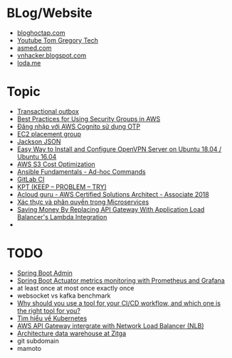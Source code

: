 # BLog/Website
- [bloghoctap.com](http://bloghoctap.com/) 
- [Youtube Tom Gregory Tech](https://www.youtube.com/channel/UCxOVEOhPNXcJuyfVLhm_BfQ/videos)
- [asmed.com](https://asmed.com/)
- [vnhacker.blogspot.com](https://vnhacker.blogspot.com/)
- [loda.me](https://loda.me/)
# Topic
- [Transactional outbox](https://microservices.io/patterns/data/transactional-outbox.html)
- [Best Practices for Using Security Groups in AWS](https://www.threatstack.com/blog/101-aws-security-tips-quotes-part-3-best-practices-for-using-security-groups-in-aws)
- [Đăng nhập với AWS Cognito sử dụng OTP](https://vhnam.github.io/tutorials/dang-nhap-voi-aws-cognito-su-dung-otp/)
- [EC2 placement group](https://jayendrapatil.com/aws-ec2-placement-groups/)
- [Jackson JSON](https://www.logicbig.com/tutorials/misc/jackson.html)
- [Easy Way to Install and Configure OpenVPN Server on Ubuntu 18.04 / Ubuntu 16.04](https://computingforgeeks.com/easy-way-to-install-and-configure-openvpn-server-on-ubuntu-18-04-ubuntu-16-04/)
- [AWS S3 Cost Optimization](https://www.sumologic.com/insight/s3-cost-optimization/?fbclid=IwAR2MSTHmJH9eWQlgLm5bmA8vfuXxBZIz8_-0C3xje65D3GYR6ApgBb1wsCU)
- [Ansible Fundamentals - Ad-hoc Commands](https://viblo.asia/p/ansible-fundamentals-ad-hoc-commands-bJzKmk16l9N)
- [GitLab CI ](https://blog.teko.vn/2019/02/01/gitlab-ci-tong-quan-va-cach-su-dung/)
- [KPT (KEEP – PROBLEM – TRY)](https://techtalk.vn/kpt-keep-problem-try-nhung-dieu-can-biet.html)
- [Acloud guru - AWS Certified Solutions Architect - Associate 2018](https://acloud.guru/forums/aws-certified-solutions-architect-associate/recent?p=1)
- [Xác thực và phân quyền trong Microservices](https://engineering.tiki.vn/x%C3%A1c-th%E1%BB%B1c-v%C3%A0-ph%C3%A2n-quy%E1%BB%81n-trong-microservices-37689e53c082)
- [Saving Money By Replacing API Gateway With Application Load Balancer's Lambda Integration](https://serverless-training.com/articles/save-money-by-replacing-api-gateway-with-application-load-balancer/)
- 
# TODO
- [Spring Boot Admin](https://www.baeldung.com/spring-boot-admin)
- [Spring Boot Actuator metrics monitoring with Prometheus and Grafana](https://www.callicoder.com/spring-boot-actuator-metrics-monitoring-dashboard-prometheus-grafana/)
- at least once at most once exactly once
- websocket vs kafka benchmark
- [Why should you use a tool for your CI/CD workflow, and which one is the right tool for you?](https://blog.overops.com/jenkins-vs-travis-ci-vs-circle-ci-vs-teamcity-vs-codeship-vs-gitlab-ci-vs-bamboo/)
- [Tìm hiểu về Kubernetes](https://viblo.asia/p/tim-hieu-ve-kubernetes-Ljy5VWy9Kra)
- [AWS API Gateway intergrate with Network Load Balancer (NLB)](https://www.youtube.com/watch?v=A0jMIXldYAw)
- [Architecture data warehouse at Zitga](https://trinhhieu668.wordpress.com/2020/02/08/architechture-dataware-house-at-zitga/?fbclid=IwAR2lbEEBiWRWnyd0T4zD22_VLe_yPJVn4hPJNj0xaGlXF4ZD_Mmze2Hr9Sw)
- git subdomain
- mamoto

